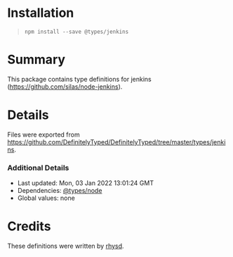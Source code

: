 # Installation
> `npm install --save @types/jenkins`

# Summary
This package contains type definitions for jenkins (https://github.com/silas/node-jenkins).

# Details
Files were exported from https://github.com/DefinitelyTyped/DefinitelyTyped/tree/master/types/jenkins.

### Additional Details
 * Last updated: Mon, 03 Jan 2022 13:01:24 GMT
 * Dependencies: [@types/node](https://npmjs.com/package/@types/node)
 * Global values: none

# Credits
These definitions were written by [rhysd](https://rhysd.github.io).
